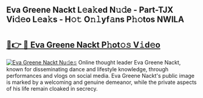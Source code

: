 ## Eva Greene Nackt L𝚎a𝚔ed N𝚞𝚍e - Part-TJX Vi𝚍𝚎o L𝚎a𝚔s - H𝚘𝚝 O𝚗𝚕yf𝚊ns P𝚑𝚘tos NWILA

# <h2><a href="http://kf0eamv.oniu.top/?m=Eva+Greene+Nackt">🔗👉 🔴 Eva Greene Nackt P𝚑ot𝚘𝚜 V𝚒d𝚎o</a></h2>

[![Eva Greene Nackt Nu𝚍e𝚜](https://i.imgur.com/0qMVB7G.gif)](http://kf0eamv.oniu.top/?m=Eva+Greene+Nackt)
Online thought leader Eva Greene Nackt, known for disseminating dance and lifestyle knowledge, through performances and vlogs on social media. Eva Greene Nackt's public image is marked by a welcoming and genuine demeanor, while the private aspects of his life remain cloaked in secrecy.  
